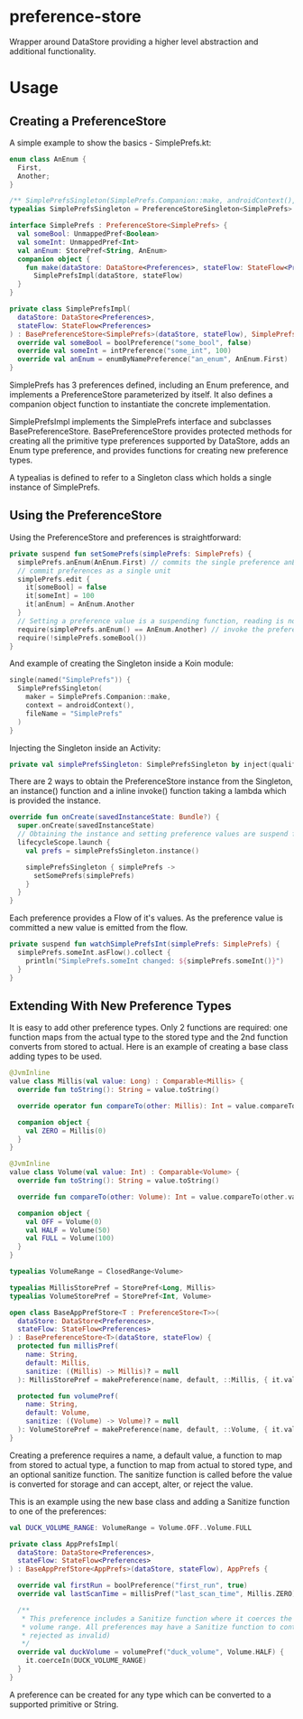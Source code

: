 preference-store
===========
Wrapper around DataStore<Preferences> providing a higher level abstraction and additional
functionality.

# Usage
## Creating a PreferenceStore
A simple example to show the basics - SimplePrefs.kt:
```kotlin
enum class AnEnum {
  First,
  Another;
}

/** SimplePrefsSingleton(SimplePrefs.Companion::make, androidContext(), fileName) */
typealias SimplePrefsSingleton = PreferenceStoreSingleton<SimplePrefs>

interface SimplePrefs : PreferenceStore<SimplePrefs> {
  val someBool: UnmappedPref<Boolean>
  val someInt: UnmappedPref<Int>
  val anEnum: StorePref<String, AnEnum>
  companion object {
    fun make(dataStore: DataStore<Preferences>, stateFlow: StateFlow<Preferences>): SimplePrefs =
      SimplePrefsImpl(dataStore, stateFlow)
  }
}

private class SimplePrefsImpl(
  dataStore: DataStore<Preferences>,
  stateFlow: StateFlow<Preferences>
) : BasePreferenceStore<SimplePrefs>(dataStore, stateFlow), SimplePrefs {
  override val someBool = boolPreference("some_bool", false)
  override val someInt = intPreference("some_int", 100)
  override val anEnum = enumByNamePreference("an_enum", AnEnum.First)
}
```
SimplePrefs has 3 preferences defined, including an Enum preference, and implements a
PreferenceStore parameterized by itself. It also defines a companion object function to instantiate
the concrete implementation.

SimplePrefsImpl implements the SimplePrefs interface and subclasses BasePreferenceStore.
BasePreferenceStore provides protected methods for creating all the primitive type preferences
supported by DataStore<Preferences>, adds an Enum type preference, and provides functions for
creating new preference types.

A typealias is defined to refer to a Singleton class which holds a single instance of SimplePrefs.

## Using the PreferenceStore
Using the PreferenceStore and preferences is straightforward:
```kotlin
private suspend fun setSomePrefs(simplePrefs: SimplePrefs) {
  simplePrefs.anEnum(AnEnum.First) // commits the single preference anEnum
  // commit preferences as a single unit
  simplePrefs.edit {
    it[someBool] = false
    it[someInt] = 100
    it[anEnum] = AnEnum.Another
  }
  // Setting a preference value is a suspending function, reading is not
  require(simplePrefs.anEnum() == AnEnum.Another) // invoke the preference to get it's value 
  require(!simplePrefs.someBool())
}
```
And example of creating the Singleton inside a Koin module:
```kotlin
single(named("SimplePrefs")) {
  SimplePrefsSingleton(
    maker = SimplePrefs.Companion::make,
    context = androidContext(),
    fileName = "SimplePrefs"
  )
}
```
Injecting the Singleton inside an Activity:
```kotlin
private val simplePrefsSingleton: SimplePrefsSingleton by inject(qualifier = named("SimplePrefs"))
```
There are 2 ways to obtain the PreferenceStore instance from the Singleton, an instance() function
and a inline invoke() function taking a lambda which is provided the instance.
```kotlin
override fun onCreate(savedInstanceState: Bundle?) {
  super.onCreate(savedInstanceState)
  // Obtaining the instance and setting preference values are suspend functions.
  lifecycleScope.launch {
    val prefs = simplePrefsSingleton.instance()

    simplePrefsSingleton { simplePrefs ->
      setSomePrefs(simplePrefs)
    }
  }
}
```
Each preference provides a Flow of it's values. As the preference value is committed a new value
is emitted from the flow.
```kotlin
private suspend fun watchSimplePrefsInt(simplePrefs: SimplePrefs) {
  simplePrefs.someInt.asFlow().collect {
    println("SimplePrefs.someInt changed: ${simplePrefs.someInt()}")
  }
}
```
## Extending With New Preference Types
It is easy to add other preference types. Only 2 functions are required: one function maps from
the actual type to the stored type and the 2nd function converts from stored to actual. Here is
an example of creating a base class adding types to be used.
```kotlin
@JvmInline
value class Millis(val value: Long) : Comparable<Millis> {
  override fun toString(): String = value.toString()

  override operator fun compareTo(other: Millis): Int = value.compareTo(other.value)

  companion object {
    val ZERO = Millis(0)
  }
}

@JvmInline
value class Volume(val value: Int) : Comparable<Volume> {
  override fun toString(): String = value.toString()

  override fun compareTo(other: Volume): Int = value.compareTo(other.value)

  companion object {
    val OFF = Volume(0)
    val HALF = Volume(50)
    val FULL = Volume(100)
  }
}

typealias VolumeRange = ClosedRange<Volume>

typealias MillisStorePref = StorePref<Long, Millis>
typealias VolumeStorePref = StorePref<Int, Volume>

open class BaseAppPrefStore<T : PreferenceStore<T>>(
  dataStore: DataStore<Preferences>,
  stateFlow: StateFlow<Preferences>
) : BasePreferenceStore<T>(dataStore, stateFlow) {
  protected fun millisPref(
    name: String,
    default: Millis,
    sanitize: ((Millis) -> Millis)? = null
  ): MillisStorePref = makePreference(name, default, ::Millis, { it.value }, sanitize)

  protected fun volumePref(
    name: String,
    default: Volume,
    sanitize: ((Volume) -> Volume)? = null
  ): VolumeStorePref = makePreference(name, default, ::Volume, { it.value }, sanitize)
}
```
Creating a preference requires a name, a default value, a function to map from stored to actual
type, a function to map from actual to stored type, and an optional sanitize function. The sanitize
function is called before the value is converted for storage and can accept, alter, or reject the
value.

This is an example using the new base class and adding a Sanitize function to one of the preferences:
```kotlin
val DUCK_VOLUME_RANGE: VolumeRange = Volume.OFF..Volume.FULL

private class AppPrefsImpl(
  dataStore: DataStore<Preferences>,
  stateFlow: StateFlow<Preferences>
) : BaseAppPrefStore<AppPrefs>(dataStore, stateFlow), AppPrefs {

  override val firstRun = boolPreference("first_run", true)
  override val lastScanTime = millisPref("last_scan_time", Millis.ZERO)

  /**
   * This preference includes a Sanitize function where it coerces the value to be within the
   * volume range. All preferences may have a Sanitize function to control what is stored (or
   * rejected as invalid)
   */
  override val duckVolume = volumePref("duck_volume", Volume.HALF) {
    it.coerceIn(DUCK_VOLUME_RANGE)
  }
}
```
A preference can be created for any type which can be converted to a supported primitive or String.
